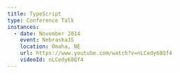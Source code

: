 ```yaml
---
title: TypeScript
type: Conference Talk
instances:
  - date: November 2014
    event: NebraskaJS
    location: Omaha, NE
    url: https://www.youtube.com/watch?v=nLCedy68Qf4
    videoId: nLCedy68Qf4
---
```

